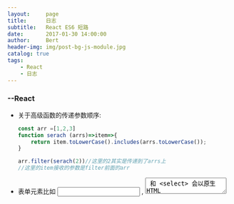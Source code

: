 ```yaml
---
layout:     page
title:      日志
subtitle:   React ES6 短路
date:       2017-01-30 14:00:00
author:     Bert
header-img: img/post-bg-js-module.jpg
catalog: true
tags:
    - React
    - 日志
---
```


### --React

- 关于高级函数的传递参数顺序:

  ```js
  const arr =[1,2,3]
  function serach (arrs)=>item=>{
      return item.toLowerCase().includes(arrs.toLowerCase());
  }
  
  arr.filter(serach(2))//这里的2其实是传递到了arrs上
  //这里的item接收的参数是filter前面的arr
  ```

- 表单元素比如 <input> , <textarea> 和 <select> 会以原生 HTML 的形式保存他
  们自己的状态。一旦有人从外部做了一些修改,它们就会修改内部的值,在 React 中这被
  称为不受控组件,因为它们自己处理状态。在 React 中,你应该确保这些元素变为受控组
  件。

### --ES6

- 解构：

  ```js
  //对象解构
  const user={
      first_name:"bert",
      last_name:"berg"
  }
  const {first_name,last_name}=user;
  console.log(first_name+"+"+last_name);//bert+berg
  //数组解构
  const users=['Robin','Rocky','Dan'];
  const [
      users_one,
      users_two,
      users_three
  ]=users;
  ```

  注意事项：对象解构缩写时，继承的属性名称要和原属性相同;数组和对象继承时，可以少继承，但是不能多继承；

  解构相当于将其拼接在了一起

- 

### --js

- 只要“||”前面为false，无论“||”后面是true还是false，结果都返回“||”后面的值。只要“||”前面为true，无论“||”后面是true还是false，结果都返回“||”前面的值。只要“&&”前面是false，无论“&&”后面是true还是false，结果都将返“&&”前面的值;只要“&&”前面是true，无论“&&”后面是true还是false，结果都将返“&&”后面的值;